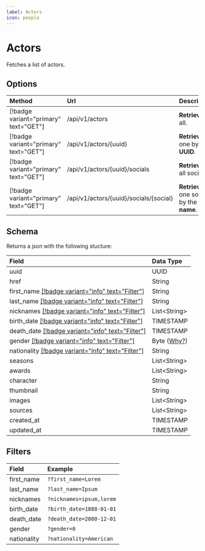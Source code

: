 ```yaml
---
label: Actors
icon: people
---
```


# Actors

Fetches a list of actors.

## Options

| Method                                | Url                                        | Description                               |
| :------------------------------------ | :----------------------------------------- | :---------------------------------------- |
| [!badge variant="primary" text="GET"] | /api/v1/actors                             | **Retrieves** all.                        |
| [!badge variant="primary" text="GET"] | /api/v1/actors/\{uuid\}                    | **Retrieves** one by **UUID**.            |
| [!badge variant="primary" text="GET"] | /api/v1/actors/\{uuid\}/socials            | **Retrieves** all socials.                |
| [!badge variant="primary" text="GET"] | /api/v1/actors/\{uuid\}/socials/\{social\} | **Retrieves** one social by the **name**. |

## Schema

Returns a json with the following stucture:

| Field                                                         | Data Type                                |
| :------------------------------------------------------------ | :--------------------------------------- |
| uuid                                                          | UUID                                     |
| href                                                          | String                                   |
| first_name [[!badge variant="info" text="Filter"]](#filters)  | String                                   |
| last_name [[!badge variant="info" text="Filter"]](#filters)   | String                                   |
| nicknames [[!badge variant="info" text="Filter"]](#filters)   | List\<String\>                           |
| birth_date [[!badge variant="info" text="Filter"]](#filters)  | TIMESTAMP                                |
| death_date [[!badge variant="info" text="Filter"]](#filters)  | TIMESTAMP                                |
| gender [[!badge variant="info" text="Filter"]](#filters)      | Byte ([Why?](../Guides/ISO-IEC-5218.md)) |
| nationality [[!badge variant="info" text="Filter"]](#filters) | String                                   |
| seasons                                                       | List\<String\>                           |
| awards                                                        | List\<String\>                           |
| character                                                     | String                                   |
| thumbnail                                                     | String                                   |
| images                                                        | List\<String\>                           |
| sources                                                       | List\<String\>                           |
| created_at                                                    | TIMESTAMP                                |
| updated_at                                                    | TIMESTAMP                                |

## Filters

| Field       | Example                  |
| :---------- | :----------------------- |
| first_name  | `?first_name=Lorem`      |
| last_name   | `?last_name=Ipsum`       |
| nicknames   | `?nicknames=ipsum,lorem` |
| birth_date  | `?birth_date=1888-01-01` |
| death_date  | `?death_date=2000-12-01` |
| gender      | `?gender=0`              |
| nationality | `?nationality=American`  |
